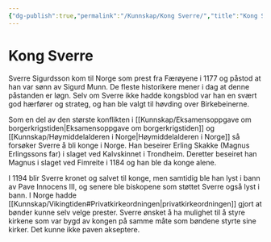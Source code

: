 ```yaml
---
{"dg-publish":true,"permalink":"/Kunnskap/Kong Sverre/","title":"Kong Sverre","tags":["historie"]}
---
```



# Kong Sverre
Sverre Sigurdsson kom til Norge som prest fra Færøyene i 1177 og påstod at han var sønn av Sigurd Munn. De fleste historikere mener i dag at denne påstanden er løgn. Selv om Sverre ikke hadde kongsblod var han en svært god hærfører og strateg, og han ble valgt til høvding over Birkebeinerne.

Som en del av den største konflikten i [[Kunnskap/Eksamensoppgave om borgerkrigstiden\|Eksamensoppgave om borgerkrigstiden]] og [[Kunnskap/Høymiddelalderen i Norge\|Høymiddelalderen i Norge]] så forsøker Sverre å bli konge i Norge. Han beseirer Erling Skakke (Magnus Erlingssons far) i slaget ved Kalvskinnet i Trondheim. Deretter beseiret han Magnus i slaget ved Fimreite i 1184 og han ble da konge alene.

I 1194 blir Sverre kronet og salvet til konge, men samtidig ble han lyst i bann av Pave Innocens III, og senere ble biskopene som støttet Sverre også lyst i bann. I Norge hadde [[Kunnskap/Vikingtiden#Privatkirkeordningen\|privatkirkeordningen]] gjort at bønder kunne selv velge prester. Sverre ønsket å ha mulighet til å styre kirkene som var bygd av kongen på samme måte som bøndene styrte sine kirker. Det kunne ikke paven akseptere.
